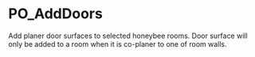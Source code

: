 # PO\_AddDoors

Add planer door surfaces to selected honeybee rooms. Door surface will only be added to a room when it is co-planer to one of room walls.

